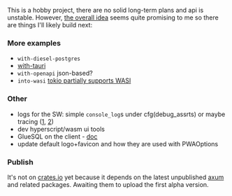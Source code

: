 This is a hobby project, there are no solid long-term plans and api is unstable. However, [the overall idea](https://prest.blog/motivation) seems quite promising to me so there are things I'll likely build next:

### More examples
- `with-diesel-postgres`
- [with-tauri](https://beta.tauri.app/)
- `with-openapi` json-based?
- `into-wasi` [tokio partially supports WASI](https://docs.rs/tokio/latest/tokio/#wasm-support)

### Other
- logs for the SW: simple `console_log`s under cfg(debug_assrts) or maybe tracing ([1](https://github.com/old-storyai/tracing-wasm), [2](https://docs.rs/tracing-chrome/latest/tracing_chrome/))
- dev hyperscript/wasm ui tools
- GlueSQL on the client - [doc](https://gluesql.org/docs/0.14/getting-started/javascript-web)
- update default logo+favicon and how they are used with PWAOptions

### Publish
It's not on [crates.io](https://crates.io/crates/prest) yet because it depends on the latest unpublished [axum](https://github.com/tokio-rs/axum) and related packages. Awaiting them to upload the first alpha version.
